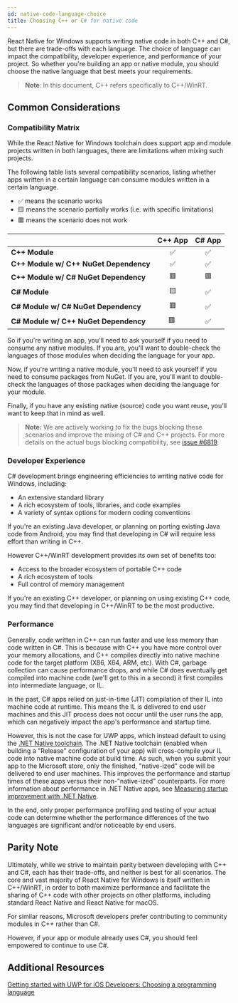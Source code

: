 ```yaml
---
id: native-code-language-choice
title: Choosing C++ or C# for native code
---
```


React Native for Windows supports writing native code in both C++ and C#, but there are trade-offs with each language. The choice of language can impact the compatibility, developer experience, and performance of your project. So whether you're building an app or native module, you should choose the native language that best meets your requirements.

> **Note**: In this document, C++ refers specifically to C++/WinRT.

## Common Considerations

### Compatibility Matrix

While the React Native for Windows toolchain does support app and module projects written in both languages, there are limitations when mixing such projects.

The following table lists several compatibility scenarios, listing whether apps written in a certain language can consume modules written in a certain language.

- ✅ means the scenario works
- 🟨 means the scenario partially works (i.e. with specific limitations)
- 🟥 means the scenario does not work

|  | **C++ App** | **C# App** |
|:--|:-:|:-:|
| **C++ Module** | ✅ | ✅ |
| **C++ Module w/ C++ NuGet Dependency** | ✅ | ✅ |
| **C++ Module w/ C# NuGet Dependency** | 🟥 | 🟥 |
| **C# Module** | 🟨 | ✅ |
| **C# Module w/ C# NuGet Dependency** | 🟥 | ✅ |
| **C# Module w/ C++ NuGet Dependency** | 🟥 | ✅ |

So if you're writing an app, you'll need to ask yourself if you need to consume any native modules. If you are, you'll want to double-check the languages of those modules when deciding the language for your app.

Now, if you're writing a native module, you'll need to ask yourself if you need to consume packages from NuGet. If you are, you'll want to double-check the languages of those packages when deciding the language for your module.

Finally, if you have any existing native (source) code you want reuse, you'll want to keep that in mind as well.

>**Note:** We are actively working to fix the bugs blocking these scenarios and improve the mixing of C# and C++ projects. For more details on the actual bugs blocking compatibility, see [issue #6819](https://github.com/microsoft/react-native-windows/issues/6819).

### Developer Experience

C# development brings engineering efficiencies to writing native code for Windows, including:

- An extensive standard library
- A rich ecosystem of tools, libraries, and code examples
- A variety of syntax options for modern coding conventions

If you're an existing Java developer, or planning on porting existing Java code from Android, you may find that developing in C# will require less effort than writing in C++.

However C++/WinRT development provides its own set of benefits too:

- Access to the broader ecosystem of portable C++ code
- A rich ecosystem of tools
- Full control of memory management

If you're an existing C++ developer, or planning on using existing C++ code, you may find that developing in C++/WinRT to be the most productive.

### Performance

Generally, code written in C++ can run faster and use less memory than code written in C#. This is because with C++ you have more control over your memory allocations, and C++ compiles directly into native machine code for the target platform (X86, X64, ARM, etc). With C#, garbage collection can cause performance drops, and while C# does eventually get compiled into machine code (we'll get to this in a second) it first compiles into intermediate language, or IL.

In the past, C# apps relied on just-in-time (JIT) compilation of their IL into machine code at runtime. This means the IL is delivered to end user machines and this JIT process does not occur until the user runs the app, which can negatively impact the app's performance and startup time.

However, this is not the case for UWP apps, which instead default to using the [.NET Native toolchain](https://docs.microsoft.com/en-us/dotnet/framework/net-native/). The .NET Native toolchain (enabled when building a "Release" configuration of your app) will cross-compile your IL code into native machine code at build time. As such, when you submit your app to the Microsoft store, only the finished, "native-ized" code will be delivered to end user machines. This improves the performance and startup times of these apps versus their non-"native-ized" counterparts. For more information about performance in .NET Native apps, see [Measuring startup improvement with .NET Native](https://docs.microsoft.com/dotnet/framework/net-native/measuring-startup-improvement-with-net-native).

In the end, only proper performance profiling and testing of your actual code can determine whether the performance differences of the two languages are significant and/or noticeable by end users.

## Parity Note

Ultimately, while we strive to maintain parity between developing with C++ and C#, each has their trade-offs, and neither is best for all scenarios. The core and vast majority of React Native for Windows is itself written in C++/WinRT, in order to both maximize performance and facilitate the sharing of C++ code with other projects on other platforms, including standard React Native and React Native for macOS.

For similar reasons, Microsoft developers prefer contributing to community modules in C++ rather than C#.

However, if your app or module already uses C#, you should feel empowered to continue to use C#.

## Additional Resources

[Getting started with UWP for iOS Developers: Choosing a programming language](https://docs.microsoft.com/windows/uwp/porting/getting-started-choosing-a-programming-language)
